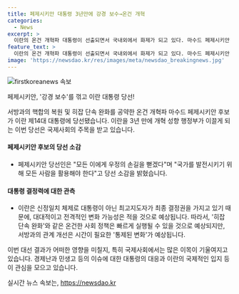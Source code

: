 ```yaml
---
title: 페제시키안 대통령 3년만에 강경 보수→온건 개혁
categories:
  - News
excerpt: >
  이란의 온건 개혁파 대통령이 선출되면서 국내외에서 화제가 되고 있다. 마수드 페제시키안 후보가 강경 보수 성향의 랄리 후보를 285만표 차이로 꺾고 당선됐으며, 헬기 사고로 조기 대선을 치러야 했던 이번 대통령 선거에서 이란은 3년 만에 다시 개혁 성향 행정부를 맞이하게 됐다. 그러나 이란의 대통령이 최종 결정을 내리는 신정일치 구조상 대대적인 변화는 어려울 것으로 예상되며, 국가 경제의 어려움과 국제적 현안에 대한 대응이 주목받을 전망이다.
feature_text: >
  이란의 온건 개혁파 대통령이 선출되면서 국내외에서 화제가 되고 있다. 마수드 페제시키안 후보가 강경 보수 성향의 랄리 후보를 285만표 차이로 꺾고 당선됐으며, 헬기 사고로 조기 대선을 치러야 했던 이번 대통령 선거에서 이란은 3년 만에 다시 개혁 성향 행정부를 맞이하게 됐다. 그러나 이란의 대통령이 최종 결정을 내리는 신정일치 구조상 대대적인 변화는 어려울 것으로 예상되며, 국가 경제의 어려움과 국제적 현안에 대한 대응이 주목받을 전망이다.
image: 'https://newsdao.kr/res/images/meta/newsdao_breakingnews.jpg'
---
```


<p><img src="https://newsdao.kr/res/images/meta/newsdao_breakingnews.jpg" alt="firstkoreanews 속보" /></p>

<p>페제시키안, '강경 보수'를 꺾고 이란 대통령 당선!</p>

<p>서방과의 핵합의 복원 및 히잡 단속 완화를 공약한 온건 개혁파 마수드 페제시키안 후보가 이란 제14대 대통령에 당선됐습니다. 이란을 3년 만에 개혁 성향 행정부가 이끌게 되는 이번 당선은 국제사회의 주목을 받고 있습니다.</p>

<h4>페제시키안 후보의 당선 소감</h4>

<ul>
<li>페제시키안 당선인은 "모든 이에게 우정의 손길을 뻗겠다"며 "국가를 발전시키기 위해 모든 사람을 활용해야 한다"고 당선 소감을 밝혔습니다.</li>
</ul>

<h4>대통령 결정력에 대한 관측</h4>

<ul>
<li>이란은 신정일치 체제로 대통령이 아닌 최고지도자가 최종 결정권을 가지고 있기 때문에, 대대적이고 전격적인 변화 가능성은 적을 것으로 예상됩니다. 따라서, '히잡 단속 완화'와 같은 온건한 사회 정책은 빠르게 실행될 수 있을 것으로 예상되지만, 서방과의 관계 개선은 시간이 필요한 '통제된 변화'가 예상됩니다.</li>
</ul>

<p>이번 대선 결과가 어떠한 영향을 미칠지, 특히 국제사회에서는 많은 이목이 기울여지고 있습니다. 경제난과 민생고 등의 이슈에 대한 대통령의 대응과 이란의 국제적인 입지 등이 관심을 모으고 있습니다.</p>
실시간 뉴스 속보는, <a href="https://newsdao.kr" rel="dofollow">https://newsdao.kr</a>


